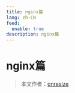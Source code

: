 ```yaml
---
title: nginx篇
lang: zh-CN
feed:
  enable: true
description: nginx篇
---
```


# nginx篇

> 本文作者：[onresize](https://github.com/onresize)